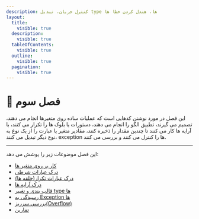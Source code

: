 ```yaml
---
description: کنترل جریان، تبدیل type ها، هندل کردن خطا ها
layout:
  title:
    visible: true
  description:
    visible: true
  tableOfContents:
    visible: true
  outline:
    visible: true
  pagination:
    visible: true
---
```


# 🔘 فصل سوم



این فصل در مورد نوشتن کدهایی است که عملیات ساده روی متغیرها انجام می دهند، تصمیم می گیرند، تطبیق الگو را انجام می دهند، دستورات یا بلوک ها را تکرار می کنند، با آرایه ها کار می کنند تا چندین مقدار را ذخیره کنند، مقادیر متغیر یا عبارت را از یک نوع به نوع دیگر تبدیل می کنند، exception ها را کنترل می کنند و بررسی می کنند.&#x20;

***

این فصل موضوعات زیر را پوشش می دهد:

* [کار بر روی متغیر ها](kar-br-rwy-mtghyrha.md)
* [درک عبارات شرطی](drk-abarat-shrty.md)
* [درک عبارات تکرار(حلقه ها)](drk-abarat-tkrar-hlqh-ha.md)
* [درک آرایه ها](drk-aarayh-ha.md)
* [قالب بندی و تغییر type ها](qalb-bndy-w-tghyyr-type-ha.md)
* [رسیدگی به Exception ها](rsydgy-bh-exception-ha.md)
* [بررسی سرریز(Overflow)](brrsy-srryz-overflow.md)
* [تمارین](tmaryn.md)

